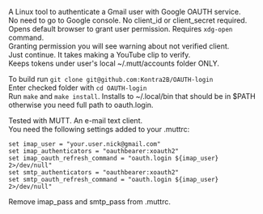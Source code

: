A Linux tool to authenticate a Gmail user with Google OAUTH service.\
No need to go to Google console. No client_id or client_secret required.\
Opens default browser to grant user permission. Requires `xdg-open` command.\
Granting permission you will see warning about not verified client.\
Just continue. It takes making a YouTube clip to verify.\
Keeps tokens under user's local ~/.mutt/accounts folder ONLY.

To build run `git clone git@github.com:Kontra2B/OAUTH-login`\
Enter checked folder with `cd OAUTH-login`\
Run `make` and `make install`. Installs to ~/.local/bin that should be in $PATH\
otherwise you need full path to oauth.login.

Tested with MUTT. An e-mail text client.\
You need the following settings added to your .muttrc:
```
set imap_user = "your.user.nick@gmail.com"
set imap_authenticators = "oauthbearer:xoauth2"
set imap_oauth_refresh_command = "oauth.login ${imap_user} 2>/dev/null"
set smtp_authenticators = "oauthbearer:xoauth2"
set smtp_oauth_refresh_command = "oauth.login ${imap_user} 2>/dev/null"
```
Remove imap_pass and smtp_pass from .muttrc.
